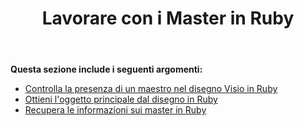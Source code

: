 ﻿---
title: Lavorare con i Master in Ruby
type: docs
weight: 20
url: /it/java/working-with-masters-in-ruby/
---
**Questa sezione include i seguenti argomenti:**

- [Controlla la presenza di un maestro nel disegno Visio in Ruby](/diagram/it/java/check-presence-of-a-master-in-the-visio-drawing-in-ruby/)
- [Ottieni l'oggetto principale dal disegno in Ruby](/diagram/it/java/get-master-object-from-drawing-in-ruby/)
- [Recupera le informazioni sui master in Ruby](/diagram/it/java/retrieve-the-masters-information-in-ruby/)
